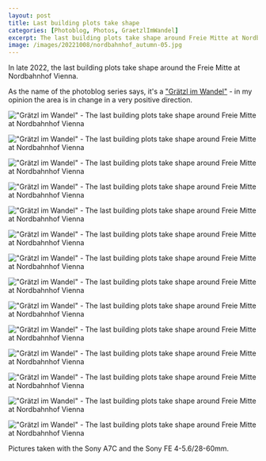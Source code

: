 ```yaml
---
layout: post
title: Last building plots take shape
categories: [Photoblog, Photos, GraetzlImWandel]
excerpt: The last building plots take shape around Freie Mitte at Nordbahnhof Vienna
image: /images/20221008/nordbahnhof_autumn-05.jpg
---
```


In late 2022, the last building plots take shape around the Freie Mitte at Nordbahnhof Vienna.

As the name of the photoblog series says, it's a ["Grätzl im Wandel"](../categories/#GraetzlImWandel) - in my opinion the area is in change in a very positive direction.

!["Grätzl im Wandel" - The last building plots take shape around Freie Mitte at Nordbahnhof Vienna](../images/20221008/nordbahnhof_autumn-01.jpg)

!["Grätzl im Wandel" - The last building plots take shape around Freie Mitte at Nordbahnhof Vienna](../images/20221008/nordbahnhof_autumn-02.jpg)

!["Grätzl im Wandel" - The last building plots take shape around Freie Mitte at Nordbahnhof Vienna](../images/20221008/nordbahnhof_autumn-03.jpg)

!["Grätzl im Wandel" - The last building plots take shape around Freie Mitte at Nordbahnhof Vienna](../images/20221008/nordbahnhof_autumn-04.jpg)

!["Grätzl im Wandel" - The last building plots take shape around Freie Mitte at Nordbahnhof Vienna](../images/20221008/nordbahnhof_autumn-05.jpg)

!["Grätzl im Wandel" - The last building plots take shape around Freie Mitte at Nordbahnhof Vienna](../images/20221008/nordbahnhof_autumn-06.jpg)

!["Grätzl im Wandel" - The last building plots take shape around Freie Mitte at Nordbahnhof Vienna](../images/20221008/nordbahnhof_autumn-07.jpg)

!["Grätzl im Wandel" - The last building plots take shape around Freie Mitte at Nordbahnhof Vienna](../images/20221008/nordbahnhof_autumn-08.jpg)

!["Grätzl im Wandel" - The last building plots take shape around Freie Mitte at Nordbahnhof Vienna](../images/20221008/nordbahnhof_autumn-09.jpg)

!["Grätzl im Wandel" - The last building plots take shape around Freie Mitte at Nordbahnhof Vienna](../images/20221008/nordbahnhof_autumn-10.jpg)

!["Grätzl im Wandel" - The last building plots take shape around Freie Mitte at Nordbahnhof Vienna](../images/20221008/nordbahnhof_autumn-11.jpg)

!["Grätzl im Wandel" - The last building plots take shape around Freie Mitte at Nordbahnhof Vienna](../images/20221008/nordbahnhof_autumn-12.jpg)

!["Grätzl im Wandel" - The last building plots take shape around Freie Mitte at Nordbahnhof Vienna](../images/20221008/nordbahnhof_autumn-13.jpg)

!["Grätzl im Wandel" - The last building plots take shape around Freie Mitte at Nordbahnhof Vienna](../images/20221008/nordbahnhof_autumn-14.jpg)

Pictures taken with the Sony A7C and the Sony FE 4-5.6/28-60mm.
